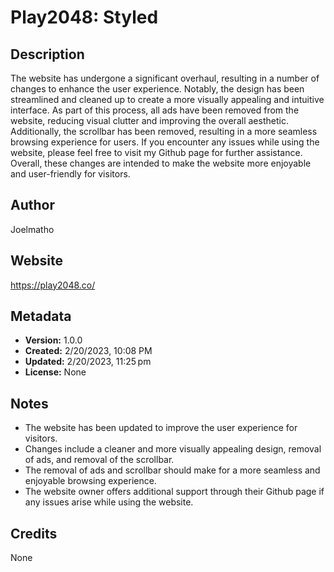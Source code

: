 # Play2048: Styled

## Description
The website has undergone a significant overhaul, resulting in a number of changes to enhance the user experience. Notably, the design has been streamlined and cleaned up to create a more visually appealing and intuitive interface. As part of this process, all ads have been removed from the website, reducing visual clutter and improving the overall aesthetic. Additionally, the scrollbar has been removed, resulting in a more seamless browsing experience for users. If you encounter any issues while using the website, please feel free to visit my Github page for further assistance. Overall, these changes are intended to make the website more enjoyable and user-friendly for visitors.

## Author
Joelmatho

## Website
https://play2048.co/

## Metadata
- **Version:** 1.0.0
- **Created:** 2/20/2023, 10:08 PM
- **Updated:** 2/20/2023, 11:25 pm
- **License:** None

## Notes
- The website has been updated to improve the user experience for visitors.
- Changes include a cleaner and more visually appealing design, removal of ads, and removal of the scrollbar.
- The removal of ads and scrollbar should make for a more seamless and enjoyable browsing experience.
- The website owner offers additional support through their Github page if any issues arise while using the website.

## Credits
None